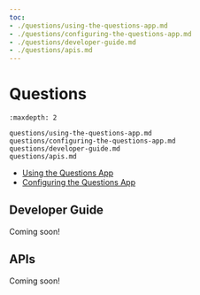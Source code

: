 ```yaml
---
toc:
- ./questions/using-the-questions-app.md
- ./questions/configuring-the-questions-app.md
- ./questions/developer-guide.md
- ./questions/apis.md
---
```

# Questions

```{toctree}
:maxdepth: 2

questions/using-the-questions-app.md
questions/configuring-the-questions-app.md
questions/developer-guide.md
questions/apis.md
```

* [Using the Questions App](./questions/using-the-questions-app.md)
* [Configuring the Questions App](./questions/configuring-the-questions-app.md)

## Developer Guide

Coming soon!

## APIs

Coming soon!